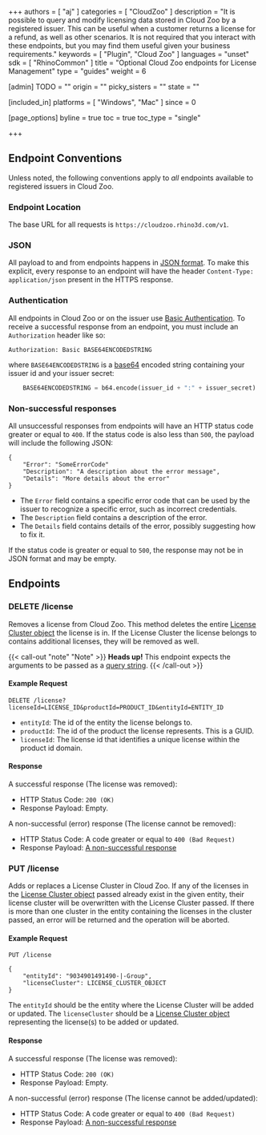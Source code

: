 +++
authors = [ "aj" ]
categories = [ "CloudZoo" ]
description = "It is possible to query and modify licensing data stored in Cloud Zoo by a registered issuer. This can be useful when a customer returns a license for a refund, as well as other scenarios. It is not required that you interact with these endpoints, but you may find them useful given your business requirements."
keywords = [ "Plugin", "Cloud Zoo" ]
languages = "unset"
sdk = [ "RhinoCommon" ]
title = "Optional Cloud Zoo endpoints for License Management"
type = "guides"
weight = 6

[admin]
TODO = ""
origin = ""
picky_sisters = ""
state = ""

[included_in]
platforms = [ "Windows", "Mac" ]
since = 0

[page_options]
byline = true
toc = true
toc_type = "single"

+++

## Endpoint Conventions

Unless noted, the following conventions apply to *all* endpoints available to registered issuers in Cloud Zoo.

### Endpoint Location

The base URL for all requests is `https://cloudzoo.rhino3d.com/v1`.

### JSON

All payload to and from endpoints happens in [JSON format](https://www.json.org). To make this explicit, every response to an endpoint will have the  header `Content-Type: application/json` present in the HTTPS response.

### Authentication

All endpoints in Cloud Zoo or on the issuer use [Basic Authentication](https://en.wikipedia.org/wiki/Basic_access_authentication). To receive a successful response from an endpoint, you must include an `Authorization` header like so:
	
```
Authorization: Basic BASE64ENCODEDSTRING
```

where `BASE64ENCODEDSTRING` is a [base64](https://en.wikipedia.org/wiki/Base64) encoded string containing your issuer id and your issuer secret: 

```python
	BASE64ENCODEDSTRING = b64.encode(issuer_id + ":" + issuer_secret)
```
	
### Non-successful responses

All unsuccessful responses from endpoints will have an HTTP status code greater or equal to `400`. If the status code is also less than `500`, the payload will include the following JSON:

    {
	    "Error": "SomeErrorCode"
		"Description": "A description about the error message",
		"Details": "More details about the error"
	}

 - The `Error` field contains a specific error code that can be used by the issuer to recognize a specific error, such as incorrect credentials. 
 - The `Description` field contains a description of the error.
 - The `Details` field contains details of the error, possibly suggesting how to fix it.

If the status code is greater or equal to `500`, the response may not be in JSON format and may be empty.

## Endpoints

### DELETE /license

Removes a license from Cloud Zoo. This method deletes the entire [License Cluster object](/guides/rhinocommon/cloudzoo/cloudzoo-licensecluster) the license is in. If the License Cluster the license belongs to contains additional licenses, they will be removed as well.

{{< call-out "note" "Note" >}}
    <!-- <span class="glyphicon glyphicon-info-sign" aria-hidden="true"></span> -->
	<strong>Heads up!</strong>
    This endpoint expects the arguments to be passed as a <a href="https://en.wikipedia.org/wiki/Query_string" class="alert-link">query string</a>.
{{< /call-out >}}

#### Example Request

    DELETE /license?licenseId=LICENSE_ID&productId=PRODUCT_ID&entityId=ENTITY_ID
    
-  `entityId`: The id of the entity the license belongs to.
-  `productId`: The id of the product the license represents. This is a GUID.
- `licenseId`: The license id that identifies a unique license within the product id domain.

#### Response

A successful response (The license was removed):

 - HTTP Status Code: `200 (OK)` 
 - Response Payload: Empty. 

A non-successful (error) response (The license cannot be removed):

- HTTP Status Code: A code greater or equal to `400 (Bad Request)`
- Response Payload: [A non-successful response](#non-successful-responses)

### PUT /license

Adds or replaces a License Cluster in Cloud Zoo. If any of the licenses in the [License Cluster object](/guides/rhinocommon/cloudzoo/cloudzoo-licensecluster) passed already exist in the given entity, their license cluster will be overwritten with the License Cluster passed. If there is more than one cluster in the entity containing the licenses in the cluster passed, an error will be returned and the operation will be aborted.

#### Example Request

    PUT /license
	
	{
	    "entityId": "9034901491490-|-Group",
	    "licenseCluster": LICENSE_CLUSTER_OBJECT
	}

	
The `entityId` should be the entity where the License Cluster will be added or updated.
The `licenseCluster` should be a [License Cluster object](/guides/rhinocommon/cloudzoo/cloudzoo-licensecluster) representing the license(s) to be added or updated.

#### Response

A successful response (The license was removed):

 - HTTP Status Code: `200 (OK)` 
 - Response Payload: Empty. 

A non-successful (error) response (The license cannot be added/updated):

- HTTP Status Code: A code greater or equal to `400 (Bad Request)`
- Response Payload: [A non-successful response](#non-successful-responses)



